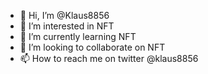 - 👋 Hi, I’m @Klaus8856
- 👀 I’m interested in NFT
- 🌱 I’m currently learning NFT
- 💞️ I’m looking to collaborate on NFT
- 📫 How to reach me on twitter @klaus8856

<!---
Klaus8856/Klaus8856 is a ✨ special ✨ repository because its `README.md` (this file) appears on your GitHub profile.
You can click the Preview link to take a look at your changes.
--->
